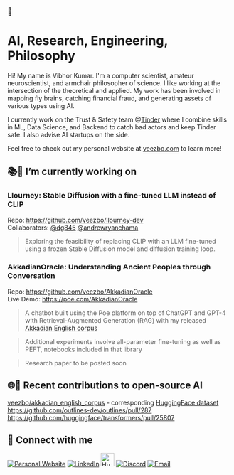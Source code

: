 ### 👋

# AI, Research, Engineering, Philosophy

Hi! My name is Vibhor Kumar. I'm a computer scientist, amateur neuroscientist, and armchair philosopher of science. I like working at the intersection of the theoretical and applied. My work has been involved in mapping fly brains, catching financial fraud, and generating assets of various types using AI.

I currently work on the Trust & Safety team @[Tinder](https://github.com/Tinder) where I combine skills in ML, Data Science, and Backend to catch bad actors and keep Tinder safe. I also advise AI startups on the side.

Feel free to check out my personal website at [veezbo.com](http://veezbo.com) to learn more!

## 📚🧠 I’m currently working on
### Llourney: Stable Diffusion with a fine-tuned LLM instead of CLIP  
Repo: https://github.com/veezbo/llourney-dev  
Collaborators: [@dg845](https://github.com/dg845) [@andrewryanchama](https://github.com/andrewryanchama)  
> Exploring the feasibility of replacing CLIP with an LLM fine-tuned using a frozen Stable Diffusion model and diffusion training loop.

### AkkadianOracle: Understanding Ancient Peoples through Conversation
Repo: https://github.com/veezbo/AkkadianOracle  
Live Demo:  https://poe.com/AkkadianOracle  
> A chatbot built using the Poe platform on top of ChatGPT and GPT-4 with Retrieval-Augmented Generation (RAG) with my released [Akkadian English corpus](https://github.com/veezbo/akkadian_english_corpus/)

> Additional experiments involve all-parameter fine-tuning as well as PEFT, notebooks included in that library

> Research paper to be posted soon

## 🌐🤝 Recent contributions to open-source AI
[veezbo/akkadian_english_corpus](https://github.com/veezbo/akkadian_english_corpus/) - corresponding [HuggingFace dataset](https://huggingface.co/datasets/veezbo/akkadian_english_corpus)  
https://github.com/outlines-dev/outlines/pull/287  
https://github.com/huggingface/transformers/pull/25807  

## 🔗 Connect with me
<a href="https://veezbo.com" target="_blank"><img alt="Personal Website" src="https://img.shields.io/badge/Personal%20Website-%2312100E.svg?&style=for-the-badge&logoColor=white" /></a>
<a href="https://www.linkedin.com/in/kumarvibhor" target="_blank"><img alt="LinkedIn" src="https://img.shields.io/badge/linkedin-%230077B5.svg?&style=for-the-badge&logo=linkedin&logoColor=white" /></a>
<a href="https://huggingface.co/veezbo" target="_blank"><img alt="HuggingFace" src="https://avatars.githubusercontent.com/u/25720743?s=200&v=4" height=30 width=30 /></a>
<a href="https://discord.com/users/veezbo" target="_blank"><img alt="Discord" src="https://img.shields.io/badge/Discord-7289DA?style=for-the-badge&logo=discord&logoColor=white" /></a>
<a href="mailto:vibhor.kumar.me@gmail.com" target="_blank"><img alt="Email" src="https://img.shields.io/badge/Gmail-D14836?style=for-the-badge&logo=gmail&logoColor=white" /></a>
